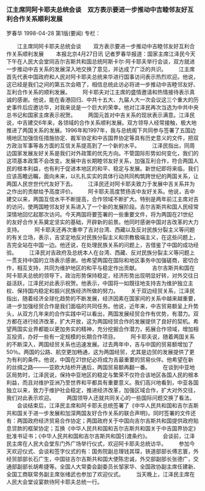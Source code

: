 ### 江主席同阿卡耶夫总统会谈　双方表示要进一步推动中吉睦邻友好互利合作关系顺利发展
罗春华
1998-04-28
第1版(要闻)
专栏：

　　江主席同阿卡耶夫总统会谈
　　双方表示要进一步推动中吉睦邻友好互利合作关系顺利发展
　　本报北京4月27日讯  记者罗春华报道：国家主席江泽民今天下午在人民大会堂同吉尔吉斯共和国总统阿斯卡尔·阿卡耶夫举行会谈，双方就进一步推动中吉关系的发展深入地交换了意见，并达成了广泛的共识。
　　江主席首先代表中国政府和人民对阿卡耶夫总统来华进行国事访问表示热烈欢迎。他说，这已经是我们之间的第五次会晤了，相信总统此访必将进一步推动中吉睦邻友好、互利合作关系的顺利发展。
　　阿卡耶夫对江主席的盛情邀请和热情接待表示真诚的感谢。他说，能在香港回归、中共十五大、九届人大一次会议这三个重大的历史事件后应邀访华，对我来说是一个巨大的荣幸。他对江泽民再次当选为中共中央总书记和国家主席表示祝贺。
　　两国元首对中吉关系的现状表示满意。江泽民说，中吉建交6年来，各领域的合作关系顺利发展。双方领导人经常接触，极大地推进了两国关系的发展。1996年和1997年，我与总统阁下共同参与签署了五国边境地区加强信任措施协定、裁军协定和中吉国界协定等具有历史意义的文件，把双方政治军事等各方面的互信关系提高到了一个新的水平。
　　江泽民指出，同周边国家发展友好关系是我们对外政策的优先方向。不管国际形势如何变化，我们的这项基本政策不会改变。发展中吉长期睦邻友好关系，加强互利合作，符合两国人民的根本利益，也有利于促进本地区的和平、稳定与发展。新世纪即将来临，我们应该高瞻远瞩，面向未来，以扎扎实实的具体行动共同构筑跨世纪的两国关系，让两国人民世世代代友好下去。
　　江泽民还对阿卡耶夫致力于发展中吉关系并为之作出的贡献给予高度评价。
　　阿卡耶夫高度赞扬吉中友好关系。他说，吉中建交以来，两国互信水平不断提高，合作领域不断扩大。特别是两年前江主席对吉的访问，使两国睦邻友好关系进入了一个新的发展阶段。吉尔吉斯共和国人民经常深情地回忆起那次访问。今天两国将要签署的一些重要文件，将为两国在21世纪的友好合作关系奠定坚实的基础，开辟新的前景。他同时感谢中国对吉改革的大力支持。
　　阿卡耶夫还再次重申了吉对台湾、西藏以及反对民族分裂主义等问题的有关立场，表示，吉坚定地反对民族分裂主义和宗教极端主义，在这些问题上，吉完全站在中国一边。他还说，在处理民族关系的问题上，吉借鉴了中国的成功经验。
　　江泽民对吉政府及总统本人在台湾、西藏、反对民族分裂主义等问题上一贯支持中国的立场表示感谢。他希望两国在国际和地区事务中加强磋商，密切合作，相互支持，共同为维护地区的和平与稳定作出贡献。
　　吉尔吉斯共和国在阿卡耶夫总统的领导下，政治形势保持稳定，经济形势出现明显好转，对外交往日益活跃，江泽民对此表示祝贺。他表示，中国将一如既往地支持吉为维护独立主权、保持国内稳定和振兴民族经济所做的努力。
　　关于双边经贸关系，江泽民指出，随着经济全球化趋势的不断发展，经济因素在国家间的关系中越来越重要，进一步加强经贸合作是我们面临的共同任务。他说，近年来，中吉贸易额呈上升势头，从双方几年来的合作实践中可以看出，两国发展经贸合作有优势，有潜力。双方都在进行经济改革，扩大开放，这为两国经贸合作的发展提供了良好的契机。希望两国实业界都能以更加务实的精神，充分挖掘合作潜力，拓展合作领域，增加相互投资，办好一些有一定规模的长期合作项目。
　　阿卡耶夫说，随着两国关系的不断深入，两国经贸关系也迅速发展。过去两年中，吉与中国的贸易额增加了50％。两国的公路、航空更加畅通，这为两国经贸，尤其是边贸的发展提供了更为有利的条件。他说，中国在21世纪必将成为吉最重要的贸易伙伴。他希望在新的丝绸之路———亚欧大陆桥开通后，两国贸易额再翻一番。
　　在谈到中亚地区局势时，江泽民说，保持中亚地区的稳定与繁荣不仅符合该地区各国人民的根本利益，而且对维护亚洲乃至世界和平都具有重要意义。我们高兴地看到，中亚各国独立以来，致力于维护社会稳定，推进经济改革，加强区域合作，扩大对外交往，我们对此表示欢迎。
　　两国领导人还就共同关心的一些国际问题交换了看法。
　　会谈结束后，江泽民主席和阿卡耶夫总统签署了《中华人民共和国和吉尔吉斯共和国关于进一步发展和加深两国友好合作关系的联合声明》。同时签署的文件还有：两国政府经济贸易合作协定；两国政府关于中国向吉尔吉斯共和国提供政府贴息贷款的框架协定；互换《中华人民共和国和吉尔吉斯共和国关于中吉国界协定》批准书证书；《中华人民共和国和吉尔吉斯共和国引渡条约》。
　　会谈前，江泽民主席在人民大会堂东门外广场举行仪式，欢迎阿卡耶夫总统访华。
　　参加今天欢迎仪式、会谈和签字仪式的有：国务院副总理钱其琛，铁道部部长傅志寰，外经贸部部长石广生，中国驻吉尔吉斯共和国大使陈忠诚，外交部副部长张德广，交通部副部长胡希捷等。全国人大常委会副委员长邹家华、全国政协副主席任建新、全国工商联常务副主席张绪武也参加了欢迎仪式。
　　当天晚上，江泽民主席在人民大会堂设宴款待阿卡耶夫总统一行。

